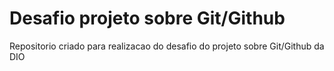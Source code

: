 # Desafio projeto sobre Git/Github
 Repositorio criado para realizacao do desafio do projeto sobre Git/Github da DIO
